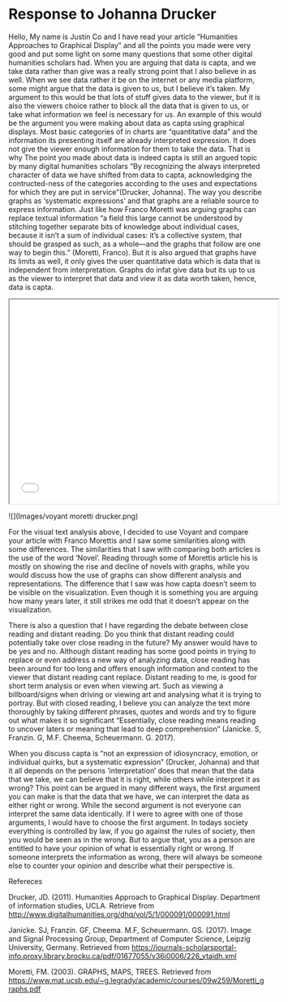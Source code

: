 # Response to Johanna Drucker

 Hello,
My name is Justin Co and I have read your article “Humanities Approaches to Graphical Display” and all the points you made were very good and put some light on some many questions that some other digital humanities scholars had. When you are arguing that data is capta, and we take data rather than give was a really strong point that I also believe in as well. When we see data rather it be on the internet or any media platform, some might argue that the data is given to us, but I believe it’s taken. My argument to this would be that lots of stuff gives data to the viewer, but it is also the viewers choice rather to block all the data that is given to us, or take what information we feel is necessary for us. An example of this would be the argument you were making about data as capta using graphical displays. Most basic categories of in charts are “quantitative data” and the information its presenting itself are already interpreted expression. It does not give the viewer enough information for them to take the data. That is why The point you made about data is indeed capta is still an argued topic by many digital humanities scholars “By recognizing the always interpreted character of data we have shifted from data to capta, acknowledging the contructed-ness of the categories according to the uses and expectations for which they are put in service”(Drucker, Johanna). The way you describe graphs as ‘systematic expressions’ and that graphs are a reliable source to express information. Just like how Franco Moretti was arguing graphs can replace textual information “a field this large cannot be understood by stitching together separate bits of knowledge about individual cases, because it isn’t a sum of individual cases: it’s a collective system, that should be grasped as such,  as a whole—and the graphs that follow are one way to begin this.” (Moretti, Franco). But it is also argued that graphs have its limits as well, it only gives the user quantitative data which is data that is independent from interpretation. Graphs do infat give data but its up to us as the viewer to interpret that data and view it as data worth taken, hence, data is capta.  


<iframe style='width: 530px; height: 402px;' src='//voyant-tools.org/?corpus=52795f3071485eb99999f5cf93f7fcf8&view=Cirrus'></iframe>

![](Images/voyant moretti drucker.png) 


For the visual text analysis above, I decided to use Voyant and compare your article with Franco Morettis and I saw some similarities along with some differences. The similarities that I saw with comparing both articles is the use of the word ‘Novel’. Reading through some of Morettis article his is mostly on showing the rise and decline of novels with graphs, while you would discuss how the use of graphs can show different analysis and representations. The difference that I saw was how capta doesn’t seem to be visible on the visualization. Even though it is something you are arguing how many years later, it still strikes me odd that it doesn’t appear on the visualization.  


There is also a question that I have regarding the debate between close reading and distant reading. Do you think that distant reading could potentially take over close reading in the future? My answer would have to be yes and no. Although distant reading has some good points in trying to replace or even address a new way of analyzing data, close reading has been around for too long and offers enough information and context to the viewer that distant reading cant replace. Distant reading to me, is good for short term analysis or even when viewing art. Such as viewing a billboard/signs when driving or viewing art and analysing what it is trying to portray. But with closed reading, I believe you can analyze the text more thoroughly by taking different phrases, quotes and words and try to figure out what makes it so significant “Essentially, close reading means reading to uncover laters or meaning that lead to deep comprehension” (Janicke. S, Franzin. G, M.F. Cheema, Scheuermann. G. 2017).


When you discuss capta is “not an expression of idiosyncracy, emotion, or individual quirks, but a systematic expression” (Drucker, Johanna) and that it all depends on the persons ‘interpretation’ does that mean that the data that we take, we can believe that it is right, while others while interpret it as wrong? This point can be argued in many different ways, the first argument you can make is that the data that we have, we can interpret the data as either right or wrong. While the second argument is not everyone can interpret the same data identically. If I were to agree with one of those arguments, I would have to choose the first argument. In todays society everything is controlled by law, if you go against the rules of society, then you would be seen as in the wrong. But to argue that, you as a person are entitled to have your opinion of what is essentially right or wrong. If someone interprets the information as wrong, there will always be someone else to counter your opinion and describe what their perspective is.


Refereces

Drucker, JD. (2011). Humanities Approach to Graphical Display. Department of information studies, 
UCLA. Retrieve from http://www.digitalhumanities.org/dhq/vol/5/1/000091/000091.html

Janicke. SJ, Franzin. GF, Cheema. M.F, Scheuermann. GS. (2017). Image and Signal Processing Group, 
Department of Computer Science, Leipzig University, Germany. Retrieved from https://journals-scholarsportal-info.proxy.library.brocku.ca/pdf/01677055/v36i0006/226_vtaidh.xml

Moretti, FM. (2003). GRAPHS, MAPS, TREES. Retrieved from
https://www.mat.ucsb.edu/~g.legrady/academic/courses/09w259/Moretti_graphs.pdf

